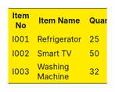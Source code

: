 <!DOCTYPE html>
<html>
<head>
<style>
table, th, td {
  
}

</style>
</head>
<body>
    
<table style="width:40%">
    <colgroup>
        <col span="4" style="background-color: rgb(255, 234, 0)">
      </colgroup>
  <tr>
    <th>Item No</th>
    <th>Item Name</th> 
    <th>Quantity</th>
    <th>Price</th>
  </tr>
  <tr>
    <td>I001</td>
    <td>Refrigerator</td>
    <td>25</td>
    <th>35000</th>
  </tr>
  <tr>
    <td>I002</td>
    <td>Smart TV</td>
    <td>50</td>
    <th>42000</th>
  </tr>
  <tr>
    <td>I003</td>
    <td>Washing Machine</td>
    <td>32</td>
    <th>53000</th>
  </tr>
</table>

</body>

